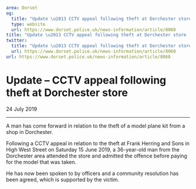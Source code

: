 ```yaml
area: Dorset
og:
  title: "Update \u2013 CCTV appeal following theft at Dorchester store"
  type: website
  url: https://www.dorset.police.uk/news-information/article/8068
title: "Update \u2013 CCTV appeal following theft at Dorchester store |"
twitter:
  title: "Update \u2013 CCTV appeal following theft at Dorchester store"
  url: https://www.dorset.police.uk/news-information/article/8068
url: https://www.dorset.police.uk/news-information/article/8068
```

# Update – CCTV appeal following theft at Dorchester store

24 July 2019

* * *

A man has come forward in relation to the theft of a model plane kit from a shop in Dorchester.

Following a CCTV appeal in relation to the theft at Frank Herring and Sons in High West Street on Saturday 15 June 2019, a 36-year-old man from the Dorchester area attended the store and admitted the offence before paying for the model that was taken.

He has now been spoken to by officers and a community resolution has been agreed, which is supported by the victim.
